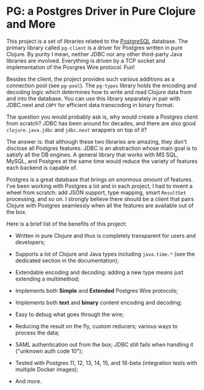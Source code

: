 # PG: a Postgres Driver in Pure Clojure and More

[postgres]: https://www.postgresql.org/

This project is a set of libraries related to the [PostgreSQL][postgres]
database. The primary library called `pg-client` is a driver for Postgres
written in pure Clojure. By purity I mean, neither JDBC nor any other
third-party Java libraries are involved. Everything is driven by a TCP socket
and implementation of the Posrgres Wire protocol. Fun!

Besides the client, the project provides such various additions as a connection
pool (see `pg-pool`). The `pg-types` library holds the encoding and decoding
logic which determines how to write and read Clojure data from and into the
database. You can use this library separately in pair with JDBC.next and `COPY`
for efficient data transcoding in binary format.

The question you would probably ask is, why would create a Postgres client from
scratch? JDBC has been around for decades, and there are also good
`clojure.java.jdbc` and `jdbc.next` wrappers on top of it?

The answer is: that although these two libraries are amazing, they don't
disclose all Postgres features. JDBC is an abstraction whose main goal is to
satisfy all the DB engines. A general library that works with MS SQL, MySQL, and
Postgres at the same time would reduce the variety of features each backend is
capable of.

Postgres is a great database that brings *an enormous amount* of features. I've
been working with Postgres a lot and in each project, I had to invent a wheel
from scratch: add JSON support, type mapping, smart `ResultSet` processing, and
so on. I strongly believe there should be a client that pairs Clojure with
Postgres seamlessly when all the features are available out of the box.

Here is a brief list of the benefits of this project:

- Written in pure Clojure and thus is completely transparent for users and
  developers;

- Supports a lot of Clojure and Java types including `java.time.*` (see the
  dedicated section in the documentation);

- Extendable encoding and decoding: adding a new type means just extending a
  multimethod;

- Implements both **Simple** and **Extended** Postgres Wire protocols;

- Implements both **text** and **binary** content encoding and decoding;

- Easy to debug what goes through the wire;

- Reducing the result on the fly, custom reducers; various ways to process the
  data;

- SAML authentication out from the box; JDBC still fails when handling it
  ("unknown auth code 10");

- Tested with Postgres 11, 12, 13, 14, 15, and 16-beta (integration tests with
  multiple Docker images);

- And more.

